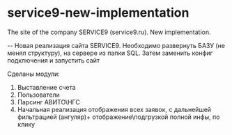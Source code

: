 # service9-new-implementation
The site of the company SERVICE9 (service9.ru). New implementation.

--
Новая реализация сайта SERVICE9. 
Необходимо развернуть БАЗУ (не менял структуру), на сервере из папки SQL.
Затем заменить конфиг подключения
и запустить сайт

Сделаны модули:
1) Выставление счета
2) Пользователи
3) Парсинг АВИТО\НГС
4) Начальная реализация отображения всех заявок, с дальнейшей фильтрацией (ангуляр)+ отображение\подгрузкой полной инфы, по клику
